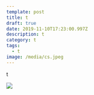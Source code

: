 ```yaml
---
template: post
title: t
draft: true
date: 2019-11-10T17:23:00.997Z
description: t
category: t
tags:
  - t
image: /media/cs.jpeg
---
```

t

![](/media/cs.jpeg)
